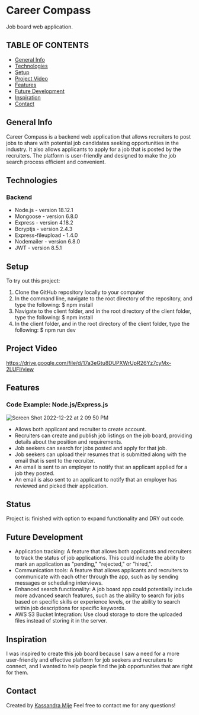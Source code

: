 # Career Compass
Job board web application.

## TABLE OF CONTENTS
- [General Info](#general-info)
- [Technologies](#technologies)
- [Setup](#setup)
- [Project Video](#project-video)
- [Features](#features)
- [Future Development](#future-development)
- [Inspiration](#inspiration)
- [Contact](#contact)

## General Info
Career Compass is a backend web application that allows recruiters to post jobs to share with potential job candidates seeking opportunities in the industry. 
It also allows applicants to apply for a job that is posted by the recruiters. The platform is user-friendly and designed to make the job search process efficient and convenient.

## Technologies
### Backend 
 - Node.js - version 18.12.1
 - Mongoose - version 6.8.0
 - Express - version 4.18.2
 - Bcryptjs - version 2.4.3
 - Express-fileupload - 1.4.0
 - Nodemailer - version 6.8.0
 - JWT - version 8.5.1

## Setup
To try out this project:
1. Clone the GitHub repository locally to your computer
2. In the command line, navigate to the root directory of the repository, and type the following: $ npm install
3. Navigate to the client folder, and in the root directory of the client folder, type the following: $ npm install
4. In the client folder, and in the root directory of the client folder, type the following: $ npm run dev

## Project Video

https://drive.google.com/file/d/17a3eGtu8DUPXWrUpR26Yz7cyMx-2LUFI/view

## Features

### Code Example: Node.js/Express.js

![Screen Shot 2022-12-22 at 2 09 50 PM](https://user-images.githubusercontent.com/115439406/209068779-7c4fb168-855b-4f09-900b-eee7b872c521.png)


- Allows both applicant and recruiter to create account.
- Recruiters can create and publish job listings on the job board, providing details about the position and requirements.
- Job seekers can search for jobs posted and apply for that job.
- Job seekers can upload their resumes that is submitted along with the email that is sent to the recruiter.
- An email is sent to an employer to notify that an applicant applied for a job they posted.
- An email is also sent to an applicant to notify that an employer has reviewed and picked their application.

## Status
Project is: finished with option to expand functionality and DRY out code.

## Future Development
- Application tracking: A feature that allows both applicants and recruiters to track the status of job applications. This could include the ability to mark an application as "pending," "rejected," or "hired,".
- Communication tools: A feature that allows applicants and recruiters to communicate with each other through the app, such as by sending messages or scheduling interviews.
- Enhanced search functionality: A job board app could potentially include more advanced search features, such as the ability to search for jobs based on specific skills or experience levels, or the ability to search within job descriptions for specific keywords.
- AWS S3 Bucket Integration: Use cloud storage to store the uploaded files instead of storing it in the server.

## Inspiration
I was inspired to create this job board because I saw a need for a more user-friendly and effective platform for job seekers and recruiters to connect, and I wanted to help people find the job opportunities that are right for them.

## Contact
Created by [Kassandra Mije][1] Feel free to contact me for any questions!

[1]:https://www.linkedin.com/in/kassandra-mije-394397249/
